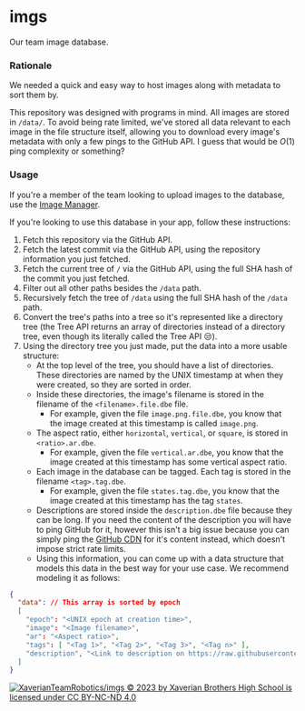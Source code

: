 # imgs
Our team image database.

### Rationale
We needed a quick and easy way to host images along with metadata to sort them by.

This repository was designed with programs in mind. All images are stored in `/data/`. To avoid being rate limited, we've stored all data relevant to each image in the file structure itself, allowing you to download every image's metadata with only a few pings to the GitHub API. I guess that would be $`O(1)`$ ping complexity or something?

### Usage
If you're a member of the team looking to upload images to the database, use the [Image Manager](https://robotics.xbhs.net/imgutils).

If you're looking to use this database in your app, follow these instructions:
1. Fetch this repository via the GitHub API.
2. Fetch the latest commit via the GitHub API, using the repository information you just fetched.
3. Fetch the current tree of `/` via the GitHub API, using the full SHA hash of the commit you just fetched.
4. Filter out all other paths besides the `/data` path.
5. Recursively fetch the tree of `/data` using the full SHA hash of the `/data` path.
6. Convert the tree's paths into a tree so it's represented like a directory tree (the Tree API returns an array of directories instead of a directory tree, even though its literally called the Tree API 😒).
7. Using the directory tree you just made, put the data into a more usable structure:
   - At the top level of the tree, you should have a list of directories. These directories are named by the UNIX timestamp at when they were created, so they are sorted in order.
   - Inside these directories, the image's filename is stored in the filename of the `<filename>.file.dbe` file.
     - For example, given the file `image.png.file.dbe`, you know that the image created at this timestamp is called `image.png`.
   - The aspect ratio, either `horizontal`, `vertical`, or `square`, is stored in `<ratio>.ar.dbe`.
     - For example, given the file `vertical.ar.dbe`, you know that the image created at this timestamp has some vertical aspect ratio.
   - Each image in the database can be tagged. Each tag is stored in the filename `<tag>.tag.dbe`.
     - For example, given the file `states.tag.dbe`, you know that the image created at this timestamp has the tag `states`.
   - Descriptions are stored inside the `description.dbe` file because they can be long. If you need the content of the description you will have to ping GitHub for it, however this isn't a big issue because you can simply ping the [GitHub CDN](https://raw.githubusercontent.com/) for it's content instead, which doesn't impose strict rate limits.
   - Using this information, you can come up with a data structure that models this data in the best way for your use case. We recommend modeling it as follows:
```json
{
  "data": // This array is sorted by epoch
  [
    "epoch": "<UNIX epoch at creation time>",
    "image": "<Image filename>",
    "ar": "<Aspect ratio>",
    "tags": [ "<Tag 1>", "<Tag 2>", "<Tag 3>", "<Tag n>" ],
    "description", "<Link to description on https://raw.githubusercontent.com/>"
  ]
}
```


[![XaverianTeamRobotics/imgs © 2023 by Xaverian Brothers High School is licensed under CC BY-NC-ND 4.0](https://licensebuttons.net/l/by-nc-nd/4.0/80x15.png)](./LICENSE)

